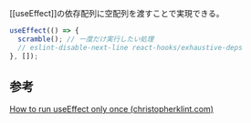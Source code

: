 [[useEffect]]の依存配列に空配列を渡すことで実現できる。
```jsx
useEffect(() => {
  scramble(); // 一度だけ実行したい処理
  // eslint-disable-next-line react-hooks/exhaustive-deps
}, []);
```

## 参考
[How to run useEffect only once (christopherklint.com)](https://www.christopherklint.com/blog/run-useeffect-only-once)
